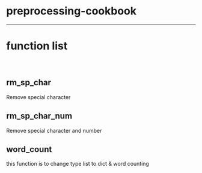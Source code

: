 # preprocessing-cookbook

---

# function list

　　　
## rm_sp_char
Remove special character


## rm_sp_char_num
Remove special character and number


## word_count
this function is to change type list to dict & word counting
